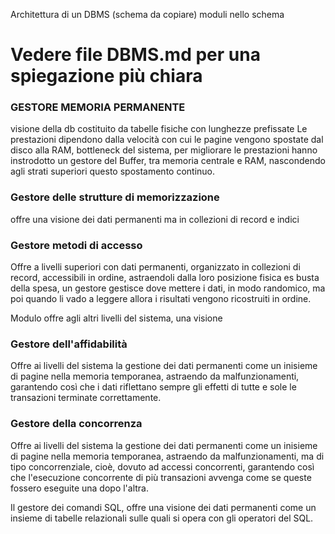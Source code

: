<link rel="stylesheet" href="../style.css">

Architettura di un DBMS
(schema da copiare)
moduli nello schema

# Vedere file DBMS.md per una spiegazione più chiara

### GESTORE MEMORIA PERMANENTE

visione della db costituito da tabelle fisiche con lunghezze prefissate
Le prestazioni dipendono dalla velocità con cui le pagine vengono spostate dal disco alla RAM, bottleneck del sistema, per migliorare le prestazioni hanno instrodotto un gestore del Buffer, tra memoria centrale e RAM, nascondendo agli strati superiori questo spostamento continuo.

### Gestore delle strutture di memorizzazione

offre una visione dei dati permanenti ma in collezioni di record e indici

### Gestore metodi di accesso

Offre a livelli superiori con dati permanenti, organizzato in collezioni di record, accessibili in ordine, astraendoli dalla loro posizione fisica
es busta della spesa, un gestore gestisce dove mettere i dati, in modo randomico, ma poi quando li vado a leggere allora i risultati vengono ricostruiti in ordine.

Modulo offre agli altri livelli del sistema, una visione

### Gestore dell'affidabilità

Offre ai livelli del sistema la gestione dei dati permanenti come un inisieme di pagine nella memoria temporanea, astraendo da malfunzionamenti, garantendo così che i dati riflettano sempre gli effetti di tutte e sole le transazioni terminate correttamente.

### Gestore della concorrenza

Offre ai livelli del sistema la gestione dei dati permanenti come un inisieme di pagine nella memoria temporanea, astraendo da malfunzionamenti, ma di tipo concorrenziale, cioè, dovuto ad accessi concorrenti, garantendo così che l'esecuzione concorrente di più transazioni avvenga come se queste fossero eseguite una dopo l'altra.

Il gestore dei comandi SQL, offre una visione dei dati permanenti come un insieme di tabelle relazionali sulle quali si opera con gli operatori del SQL.
